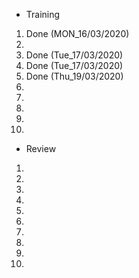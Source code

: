 - Training
1. Done (MON_16/03/2020)
2.
3. Done (Tue_17/03/2020)
4. Done (Tue_17/03/2020)
5. Done (Thu_19/03/2020)
6. 
7. 
8. 
9. 
10. 

- Review
1. 
2. 
3. 
4. 
5. 
6. 
7. 
8. 
9. 
10. 
